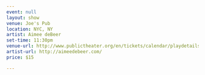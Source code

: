 ```yaml
---
event: null
layout: show
venue: Joe's Pub
location: NYC, NY
artist: Aimee deBeer
set-time: 11:30pm
venue-url: http://www.publictheater.org/en/tickets/calendar/playdetailscollection/joes-pub/2015/a/aimee-debeer/?SiteTheme=JoesPub
artist-url: http://aimeedebeer.com/
price: $15

---
```


